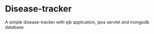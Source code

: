 # Disease-tracker
A simple disease-tracker with ejb application, java  servlet and mongodb database 
